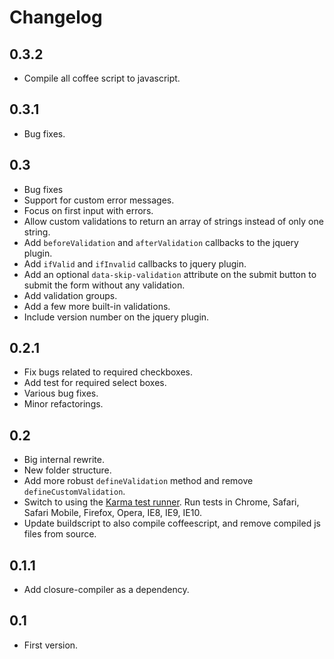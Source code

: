 # Changelog

## 0.3.2
- Compile all coffee script to javascript.

## 0.3.1
- Bug fixes.

## 0.3
- Bug fixes
- Support for custom error messages.
- Focus on first input with errors.
- Allow custom validations to return an array of strings instead of only one string.
- Add `beforeValidation` and `afterValidation` callbacks to the jquery plugin.
- Add `ifValid` and `ifInvalid` callbacks to jquery plugin.
- Add an optional `data-skip-validation` attribute on the submit button to submit the form without any validation.
- Add validation groups.
- Add a few more built-in validations.
- Include version number on the jquery plugin.

## 0.2.1
- Fix bugs related to required checkboxes.
- Add test for required select boxes.
- Various bug fixes.
- Minor refactorings.

## 0.2
- Big internal rewrite.
- New folder structure.
- Add more robust `defineValidation` method and remove `defineCustomValidation`.
- Switch to using the [Karma test runner](http://karma-runner.github.io/). Run tests in Chrome, Safari, Safari Mobile, Firefox, Opera, IE8, IE9, IE10.
- Update buildscript to also compile coffeescript, and remove compiled js files from source.

## 0.1.1
- Add closure-compiler as a dependency.

## 0.1
- First version.
